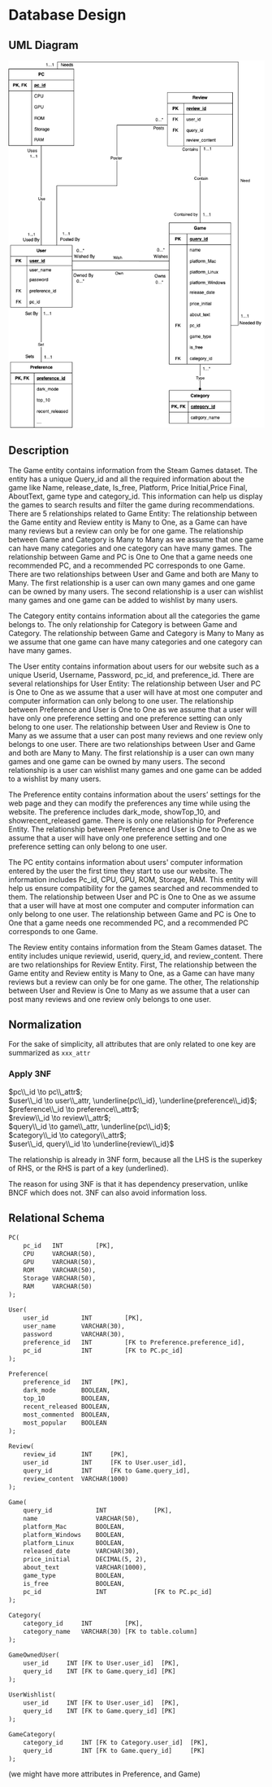 # Database Design

## UML Diagram

![UML](./image/cs411-pt1-stage2-uml.png)

## Description
The Game entity contains information from the Steam Games dataset. The entity has a unique Query_id and all the required information about the game like Name, release_date, Is_free, Platform, Price Initial,Price Final, AboutText, game type and category_id. This information can help us display the games to search results and filter the game during recommendations. There are 5 relationships related to Game Entity:
The relationship between the Game entity and Review entity is Many to One, as a Game can have many reviews but a review can only be for one game.
The relationship between Game and Category is Many to Many as we assume that one game can have many categories and one category can have many games.
The relationship between Game and PC is One to One that a game needs one recommended PC, and a recommended PC corresponds to one Game.
There are two relationships between User and Game and both are Many to Many. The first relationship is a user can own many games and one game can be owned by many users. The second relationship is a user can wishlist many games and one game can be added to wishlist by many users.

The Category entity contains information about all the categories the game belongs to. The only relationship for Category is between Game and Category. The relationship between Game and Category is Many to Many as we assume that one game can have many categories and one category can have many games.

The User entity contains information about users for our website such as a unique Userid, Username, Password, pc_id, and preference_id. There are several relationships for User Entity:
The relationship between User and PC is One to One as we assume that a user will have at most one computer and computer information can only belong to one user. 
The relationship between Preference and User is One to One as we assume that a user will have only one preference setting and one preference setting can only belong to one user.
The relationship between User and Review is One to Many as we assume that a user can post many reviews and one review only belongs to one user.
There are two relationships between User and Game and both are Many to Many. The first relationship is a user can own many games and one game can be owned by many users. The second relationship is a user can wishlist many games and one game can be added to a wishlist by many users.

The Preference entity contains information about the users’ settings for the web page and they can modify the preferences any time while using the website. The preference includes dark_mode, showTop_10, and showrecent_released game. There is only one relationship for Preference Entity. The relationship between Preference and User is One to One as we assume that a user will have only one preference setting and one preference setting can only belong to one user.

The PC entity contains information about users' computer information entered by the user the first time they start to use our website. The information includes Pc_id, CPU, GPU, ROM, Storage, RAM. This entity will help us ensure compatibility for the games searched and recommended to them. The relationship between User and PC is One to One as we assume that a user will have at most one computer and computer information can only belong to one user. The relationship between Game and PC is One to One that a game needs one recommended PC, and a recommended PC corresponds to one Game.

The Review entity contains information from the Steam Games dataset. The entity includes unique reviewid, userid, query_id, and review_content. There are two relationships for Review Entity. First, The relationship between the Game entity and Review entity is Many to One, as a Game can have many reviews but a review can only be for one game. The other, The relationship between User and Review is One to Many as we assume that a user can post many reviews and one review only belongs to one user.

## Normalization

For the sake of simplicity, all attributes that are only related to one key are summarized as `xxx_attr`

### Apply 3NF

$pc\\_id \to pc\\_attr$; \
$user\\_id \to user\\_attr, \underline{pc\\_id}, \underline{preference\\_id}$; \
$preference\\_id \to preference\\_attr$; \
$review\\_id \to review\\_attr$; \
$query\\_id \to game\\_attr, \underline{pc\\_id}$; \
$category\\_id \to category\\_attr$; \
$user\\_id, query\\_id \to \underline{review\\_id}$

The relationship is already in 3NF form, because all the LHS is the superkey of RHS, or the RHS is part of a key (underlined).

The reason for using 3NF is that it has dependency preservation, unlike BNCF which does not. 3NF can also avoid information loss.


## Relational Schema

```mysql
PC(
    pc_id   INT         [PK], 
    CPU     VARCHAR(50), 
    GPU     VARCHAR(50), 
    ROM     VARCHAR(50), 
    Storage VARCHAR(50), 
    RAM     VARCHAR(50)
);
```
```mysql
User(
    user_id         INT         [PK], 
    user_name       VARCHAR(30), 
    password        VARCHAR(30), 
    preference_id   INT         [FK to Preference.preference_id], 
    pc_id           INT         [FK to PC.pc_id]
);
```

```mysql
Preference(
    preference_id   INT     [PK], 
    dark_mode       BOOLEAN, 
    top_10          BOOLEAN, 
    recent_released BOOLEAN, 
    most_commented  BOOLEAN, 
    most_popular    BOOLEAN
);
```

```mysql
Review(
    review_id       INT     [PK], 
    user_id         INT     [FK to User.user_id], 
    query_id        INT     [FK to Game.query_id], 
    review_content  VARCHAR(1000)
);
```

```mysql
Game(
    query_id            INT             [PK], 
    name                VARCHAR(50), 
    platform_Mac        BOOLEAN, 
    platform_Windows    BOOLEAN, 
    platform_Linux      BOOLEAN, 
    released_date       VARCHAR(30), 
    price_initial       DECIMAL(5, 2), 
    about_text          VARCHAR(1000), 
    game_type           BOOLEAN, 
    is_free             BOOLEAN, 
    pc_id               INT             [FK to PC.pc_id]
);
```

```mysql
Category(
    category_id     INT         [PK], 
    category_name   VARCHAR(30) [FK to table.column]
);
```

```mysql
GameOwnedUser(
    user_id     INT [FK to User.user_id]  [PK], 
    query_id    INT [FK to Game.query_id] [PK]
);
```

```mysql
UserWishlist(
    user_id     INT [FK to User.user_id]  [PK], 
    query_id    INT [FK to Game.query_id] [PK]
);
```
```mysql
GameCategory(
    category_id     INT [FK to Category.user_id]  [PK], 
    query_id        INT [FK to Game.query_id]     [PK]
);
```

(we might have more attributes in Preference, and Game)
